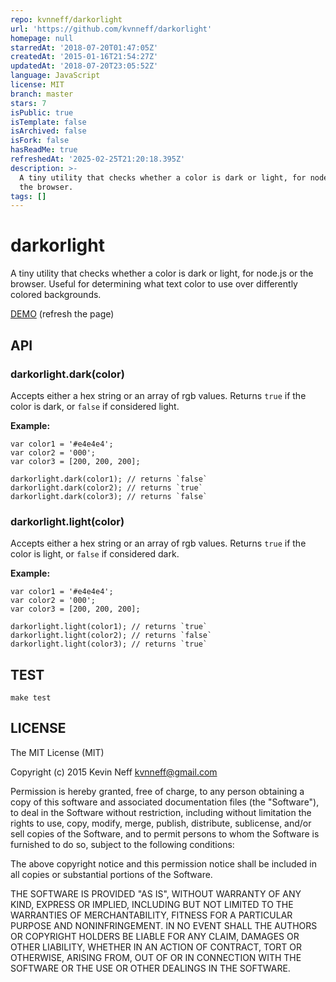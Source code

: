 ```yaml
---
repo: kvnneff/darkorlight
url: 'https://github.com/kvnneff/darkorlight'
homepage: null
starredAt: '2018-07-20T01:47:05Z'
createdAt: '2015-01-16T21:54:27Z'
updatedAt: '2018-07-20T23:05:52Z'
language: JavaScript
license: MIT
branch: master
stars: 7
isPublic: true
isTemplate: false
isArchived: false
isFork: false
hasReadMe: true
refreshedAt: '2025-02-25T21:20:18.395Z'
description: >-
  A tiny utility that checks whether a color is dark or light, for node.js or
  the browser.
tags: []
---
```


# darkorlight

A tiny utility that checks whether a color is dark or light, for node.js or the browser.  Useful for determining what text color to use over differently colored backgrounds.

[DEMO](http://kvnneff.github.io/darkorlight/) (refresh the page)

## API

### darkorlight.dark(color)

Accepts either a hex string or an array of rgb values.  Returns `true` if the color is dark, or `false` if considered light.

**Example:**

	var color1 = '#e4e4e4';
	var color2 = '000';
	var color3 = [200, 200, 200];

	darkorlight.dark(color1); // returns `false`
	darkorlight.dark(color2); // returns `true`
	darkorlight.dark(color3); // returns `false`

### darkorlight.light(color)

Accepts either a hex string or an array of rgb values.  Returns `true` if the color is light, or `false` if considered dark.

**Example:**

	var color1 = '#e4e4e4';
	var color2 = '000';
	var color3 = [200, 200, 200];

	darkorlight.light(color1); // returns `true`
	darkorlight.light(color2); // returns `false`
	darkorlight.light(color3); // returns `true`

## TEST

	make test

## LICENSE
The MIT License (MIT)

Copyright (c) 2015 Kevin Neff kvnneff@gmail.com

Permission is hereby granted, free of charge, to any person obtaining a copy
of this software and associated documentation files (the "Software"), to deal
in the Software without restriction, including without limitation the rights
to use, copy, modify, merge, publish, distribute, sublicense, and/or sell
copies of the Software, and to permit persons to whom the Software is
furnished to do so, subject to the following conditions:

The above copyright notice and this permission notice shall be included in
all copies or substantial portions of the Software.

THE SOFTWARE IS PROVIDED "AS IS", WITHOUT WARRANTY OF ANY KIND, EXPRESS OR
IMPLIED, INCLUDING BUT NOT LIMITED TO THE WARRANTIES OF MERCHANTABILITY,
FITNESS FOR A PARTICULAR PURPOSE AND NONINFRINGEMENT. IN NO EVENT SHALL THE
AUTHORS OR COPYRIGHT HOLDERS BE LIABLE FOR ANY CLAIM, DAMAGES OR OTHER
LIABILITY, WHETHER IN AN ACTION OF CONTRACT, TORT OR OTHERWISE, ARISING FROM,
OUT OF OR IN CONNECTION WITH THE SOFTWARE OR THE USE OR OTHER DEALINGS IN
THE SOFTWARE.
